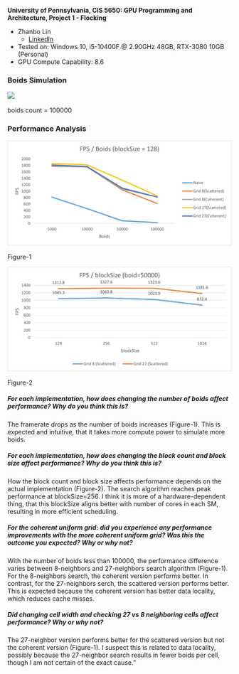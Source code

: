 **University of Pennsylvania, CIS 5650: GPU Programming and Architecture,
Project 1 - Flocking**

* Zhanbo Lin
  * [LinkedIn](https://www.linkedin.com/in/zhanbo-lin)
* Tested on: Windows 10, i5-10400F @ 2.90GHz 48GB, RTX-3080 10GB (Personal)
* GPU Compute Capability: 8.6

### Boids Simulation

![](images/simulation.gif)

boids count = 100000

### Performance Analysis

![](images/FPS-Boids.png)

Figure-1

![](images/FPS-BlockSize.png)

Figure-2

##### For each implementation, how does changing the number of boids affect performance? Why do you think this is?

The framerate drops as the number of boids increases (Figure-1). This is expected and intuitive, that it takes more compute power to simulate more boids.

##### For each implementation, how does changing the block count and block size affect performance? Why do you think this is?

How the block count and block size affects performance depends on the actual implementation (Figure-2). The search algorithm reaches peak performance at blockSize=256. I think it is more of a hardware-dependent thing, that this blockSize aligns better with number of cores in each SM, resulting in more efficient scheduling.

##### For the coherent uniform grid: did you experience any performance improvements with the more coherent uniform grid? Was this the outcome you expected? Why or why not?

With the number of boids less than 100000, the performance difference varies between 8-neighbors and 27-neighbors search algorithm (Figure-1). For the 8-neighbors search, the coherent version performs better. In contrast, for the 27-neighbors serch, the scattered version performs better. This is expected because the coherent version has better data locality, which reduces cache misses.

##### Did changing cell width and checking 27 vs 8 neighboring cells affect performance? Why or why not?

The 27-neighbor version performs better for the scattered version but not the coherent version (Figure-1). I suspect this is related to data locality, possibly because the 27-neighbor search results in fewer boids per cell, though I am not certain of the exact cause.”
